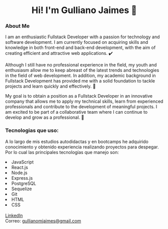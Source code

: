 <div align='center'>
  <h1 align='center'> Hi! I'm<span color='#1684EB'> Gulliano Jaimes </span> 👋 </h1>
</div>

<h3>About Me</h3>

I am an enthusiastic Fullstack Developer with a passion for technology and software development. I am currently focused on acquiring skills and knowledge in both front-end and back-end development, with the aim of creating efficient and attractive web applications. ✔️

Although I still have no professional experience in the field, my youth and enthusiasm allow me to keep abreast of the latest trends and technologies in the field of web development. In addition, my academic background in Fullstack Development has provided me with a solid foundation to tackle projects and learn quickly and effectively. 🚀

My goal is to obtain a position as a Fullstack Developer in an innovative company that allows me to apply my technical skills, learn from experienced professionals and contribute to the development of meaningful projects. I am excited to be part of a collaborative team where I can continue to develop and grow as a professional. 📌

<h3>Tecnologias que uso: </h3> 

A lo largo de mis estudios autodidactas y en bootcamps he adquirido conocimiento y obtenido experiencia realizando proyectos para despegar. Por lo cual las principales tecnologías que manejo son: 

<li> JavaScript</li>
<li> React.js</li>
<li> Node.js</li>
<li> Express.js</li>
<li> PostgreSQL</li>
<li> Sequelize</li>
<li> Git</li>
<li> HTML</li>
<li> CSS</li>
<br>
<a href='https://www.linkedin.com/in/gulliano-jaimes/'> LinkedIn </a> <br>
Correo: <a href='https://mail.google.com/mail/'>gullianomjaimes@gmail.com </a>

